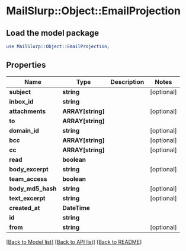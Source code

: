 # MailSlurp::Object::EmailProjection

## Load the model package
```perl
use MailSlurp::Object::EmailProjection;
```

## Properties
Name | Type | Description | Notes
------------ | ------------- | ------------- | -------------
**subject** | **string** |  | [optional] 
**inbox_id** | **string** |  | 
**attachments** | **ARRAY[string]** |  | [optional] 
**to** | **ARRAY[string]** |  | 
**domain_id** | **string** |  | [optional] 
**bcc** | **ARRAY[string]** |  | [optional] 
**cc** | **ARRAY[string]** |  | [optional] 
**read** | **boolean** |  | 
**body_excerpt** | **string** |  | [optional] 
**team_access** | **boolean** |  | 
**body_md5_hash** | **string** |  | [optional] 
**text_excerpt** | **string** |  | [optional] 
**created_at** | **DateTime** |  | 
**id** | **string** |  | 
**from** | **string** |  | [optional] 

[[Back to Model list]](../README#documentation-for-models) [[Back to API list]](../README#documentation-for-api-endpoints) [[Back to README]](../README)


